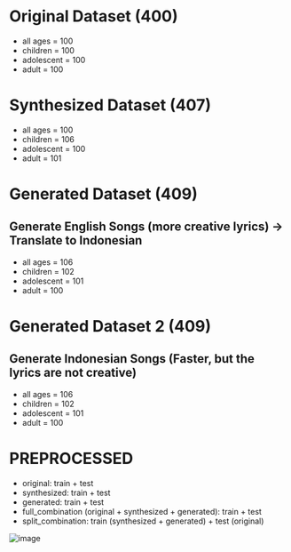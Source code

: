# Original Dataset (400)
- all ages = 100
- children = 100
- adolescent = 100
- adult = 100

# Synthesized Dataset (407)
- all ages = 100
- children = 106
- adolescent = 100
- adult = 101

# Generated Dataset (409)
## Generate English Songs (more creative lyrics) -> Translate to Indonesian
- all ages = 106
- children = 102
- adolescent = 101
- adult = 100

# Generated Dataset 2 (409)
## Generate Indonesian Songs (Faster, but the lyrics are not creative)
- all ages = 106
- children = 102
- adolescent = 101
- adult = 100

# PREPROCESSED
- original: train + test
- synthesized: train + test
- generated: train + test
- full_combination (original + synthesized + generated): train + test
- split_combination: train (synthesized + generated) + test (original)


![image](https://github.com/user-attachments/assets/83b21a84-9729-49a8-84a3-d28f9a12ccec)
